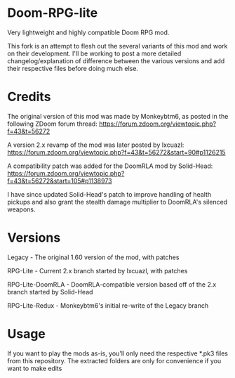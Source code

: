 # Doom-RPG-lite
Very lightweight and highly compatible Doom RPG mod.

This fork is an attempt to flesh out the several variants of this mod and work on their development. I'll be working to post a more detailed changelog/explanation of difference
between the various versions and add their respective files before doing much else.

# Credits
The original version of this mod was made by Monkeybtm6, as posted in the following ZDoom forum thread: https://forum.zdoom.org/viewtopic.php?f=43&t=56272

A version 2.x revamp of the mod was later posted by Ixcuazl: https://forum.zdoom.org/viewtopic.php?f=43&t=56272&start=90#p1126215

A compatibility patch was added for the DoomRLA mod by Solid-Head: https://forum.zdoom.org/viewtopic.php?f=43&t=56272&start=105#p1138973

I have since updated Solid-Head's patch to improve handling of health pickups and also grant the stealth damage multiplier to DoomRLA's silenced weapons.

# Versions 
Legacy - The original 1.60 version of the mod, with patches

RPG-Lite - Current 2.x branch started by Ixcuazl, with patches

RPG-Lite-DoomRLA - DoomRLA-compatible version based off of the 2.x branch started by Solid-Head

RPG-Lite-Redux - Monkeybtm6's initial re-write of the Legacy branch

# Usage
If you want to play the mods as-is, you'll only need the respective *.pk3 files from this repository. The extracted folders are only for convenience if you want to make edits
